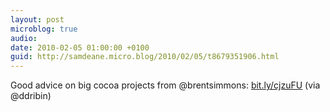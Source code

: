 ```yaml
---
layout: post
microblog: true
audio: 
date: 2010-02-05 01:00:00 +0100
guid: http://samdeane.micro.blog/2010/02/05/t8679351906.html
---
```

Good advice on big cocoa projects from @brentsimmons: [bit.ly/cjzuFU](http://bit.ly/cjzuFU) (via @ddribin)
